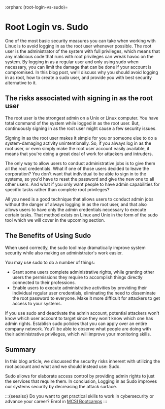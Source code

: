 :orphan:
(root-login-vs-sudo)=
# Root Login vs. Sudo
 

One of the most basic security measures you can take when working with Linux is to avoid logging in as the root user whenever possible. The root user is the administrator of the system with full privileges, which means that any malicious code that runs with root privileges can wreak havoc on the system. By logging in as a regular user and only using sudo when necessary, you can limit the damage that can be done if your account is compromised. In this blog post, we'll discuss why you should avoid logging in as root, how to create a sudo user, and provide you with best security alternative to it.

## The risks associated with signing in as the root user

The root user is the strongest admin on a Unix or Linux computer. You have total command of the system while logged in as the root user. But, continuously signing in as the root user might cause a few security issues.

Signing in as the root user makes it simple for you or someone else to do a system-damaging activity unintentionally. So, if you always log in as the root user, or even simply make the root user account easily available, it means that you're doing a great deal of work for attackers and intruders.

The only way to allow users to conduct administrative jobs is to give them all the root credentials. What if one of those users decided to leave the corporation? You don't want that individual to be able to sign in to the systems, so you'd have to reset the password and give the new one to all other users. And what if you only want people to have admin capabilities for specific tasks rather than complete root privileges?

All you need is a good technique that allows users to conduct admin jobs without the danger of always logging in as the root user, and that also allows users to have only the admin credentials necessary to execute certain tasks. That method exists on Linux and Unix in the form of the sudo tool which we will cover in the upcoming section.

## The Benefits of Using Sudo

When used correctly, the sudo tool may dramatically improve system security while also making an administrator's work easier.

You may use sudo to do a number of things:

- Grant some users complete administrative rights, while granting other users the permissions they require to accomplish things directly connected to their professions.
- Enable users to execute administrative activities by providing their individual regular user credentials, eliminating the need to disseminate the root password to everyone. Make it more difficult for attackers to get access to your systems.

If you use sudo and deactivate the admin account, potential attackers won't know which user account to target since they won't know which one has admin rights. Establish sudo policies that you can apply over an entire company network. You'll be able to observe what people are doing with their administrative privileges, which will improve your monitoring skills.

## Summary

In this blog article, we discussed the security risks inherent with utilizing the root account and what and we should instead use: Sudo.

Sudo allows for elaborate access control by providing admin rights to just the services that require them. In conclusion, Logging in as Sudo improves our systems security by decreasing the attack surface.

:::{seealso}
Do you want to get practical skills to work in cybersecurity or advance your career? Enrol in [MCSI Bootcamps](https://www.mosse-institute.com/bootcamps.html)
:::